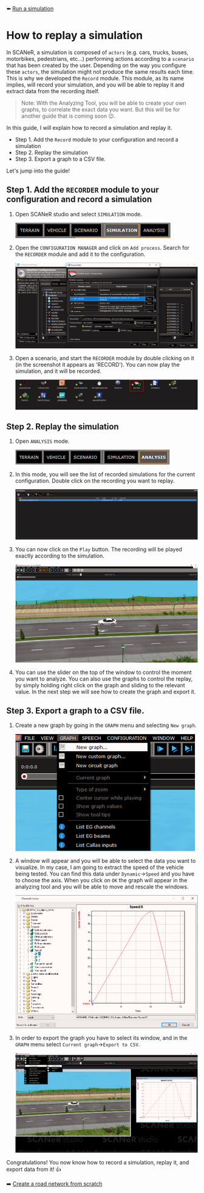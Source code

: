 :arrow_left: [Run a simulation](../HT_Run_a_simulation_good_practices/HT_Run_a_simulation_good_practices.md)

# How to replay a simulation

In SCANeR, a simulation is composed of `actors` (e.g. cars, trucks, buses, motorbikes, pedestrians, etc...) performing actions according to a `scenario` that has been created by the user. Depending on the way you configure these `actors`, the simulation might not produce the same results each time. This is why we developed the `Record` module. This module, as its name implies, will record your simulation, and you will be able to replay it and extract data from the recording itself.

> Note: With the Analyzing Tool, you will be able to create your own graphs, to correlate the exact data you want. But this will be for another guide that is coming soon 😉.

In this guide, I will explain how to record a simulation and replay it.

- Step 1. Add the `Record` module to your configuration and record a simulation
- Step 2. Replay the simulation
- Step 3. Export a graph to a CSV file.

Let's jump into the guide!

## Step 1. Add the `RECORDER` module to your configuration and record a simulation

1. Open SCANeR studio and select `SIMULATION` mode.

   ![Simulation mode](./assets/Simulation_Mode.png)

2. Open the `CONFIGURATION MANAGER` and click on `Add process`. Search for the `RECORDER` module and add it to the configuration.

   ![Add recorder](./assets/Add_Recorder.png)

3. Open a scenario, and start the `RECORDER` module by double clicking on it (in the screenshot it appears as 'RECORD'). You can now play the simulation, and it will be recorded.

   ![Start recorder](./assets/Start_Recorder.png)

## Step 2. Replay the simulation

1. Open `ANALYSIS` mode.

   ![Analysis mode](./assets/Analysis_Mode.png)

2. In this mode, you will see the list of recorded simulations for the current configuration. Double click on the recording you want to replay.

   ![Add recorder](./assets/Recordings.png)

3. You can now click on the `Play` button. The recording will be played exactly according to the simulation.

   ![Play recorded simulation](./assets/Play_Record.png)

4. You can use the slider on the top of the window to control the moment you want to analyze. You can also use the graphs to control the replay, by simply holding right click on the graph and sliding to the relevant value. In the next step we will see how to create the graph and export it.

## Step 3. Export a graph to a CSV file.

1. Create a new graph by going in the `GRAPH` menu and selecting `New graph`.

   ![New graph menu](./assets/New_Graph.png)

2. A window will appear and you will be able to select the data you want to visualize. In my case, I am going to extract the speed of the vehicle being tested. You can find this data under `Dynamic`->`Speed` and you have to choose the axis. When you click on `OK` the graph will appear in the analyzing tool and you will be able to move and rescale the windows.

   ![Speed graph](./assets/Speed_Graph.png)

3. In order to export the graph you have to select its window, and in the `GRAPH` menu select `Current graph`->`Export to CSV`.

   ![Export graph](./assets/Export_Graph.png)

Congratulations! You now know how to record a simulation, replay it, and export data from it! 👍

:arrow_right: [Create a road network from scratch](../HT_Create_a_simple_environment_from_scratch/HT_Create_a_simple_environment_from_scratch.md)

